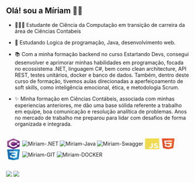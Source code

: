 ## Olá! sou a Míriam 👋🏽


- 👩🏽‍💻 Estudante de Ciência da Computação em transição de carreira da área de Ciências Contabeis
  
- 🌱 Estudando Logica de programação, Java, desenvolvimento web.
  
- 📚 Com a minha formação backend no curso Estartando Devs, consegui desenvolver e aprimorar minhas habilidades em programação, focada no ecossistema .NET, linguagem C#, bem como clean architecture, API REST, testes unitários, docker e banco de dados. 
  Também, dentro deste curso de formação, tivemos aulas direcionadas a aperfeiçoamento de soft skills, como inteligência emocional, ética, e metodologia Scrum.
  
- ✨  Minha formação em Ciências Contábeis, associada com minhas experiencias anteriores, me dão uma base sólida referente a trabalho em equipe, boa comunicação e resolução analítica de problemas. Anos no mercado de trabalho me preparou para lidar com desafios de forma organizada e integrada. 
  

<div style="display: inline_block"><br>
  <img align="center" alt="Miriam-Csharp" height="30" width="40" src="https://raw.githubusercontent.com/devicons/devicon/master/icons/csharp/csharp-original.svg">
  <img align="center" alt="Miriam-.NET" height="30" width="40" src="https://upload.wikimedia.org/wikipedia/commons/7/7d/Microsoft_.NET_logo.svg">
  <img align="center" alt="Miriam-Java" height="30" width="40" src="https://raw.githubusercontent.com/jmnote/z-icons/master/svg/java.svg">
  <img align="center" alt="Miriam-Swagger" height="30" width="40" src="https://raw.githubusercontent.com/marwin1991/profile-technology-icons/refs/heads/main/icons/swagger.png">
  
  <img align="center" alt="Miriam-Js" height="30" width="40" src="https://raw.githubusercontent.com/devicons/devicon/master/icons/javascript/javascript-plain.svg">
  <img align="center" alt="Miriam-HTML" height="30" width="40" src="https://raw.githubusercontent.com/devicons/devicon/master/icons/html5/html5-original.svg">
  <img align="center" alt="Miriam-CSS" height="30" width="40" src="https://raw.githubusercontent.com/devicons/devicon/master/icons/css3/css3-original.svg">
  <img align="center" alt="Miriam-GIT" height="30" width="40" src="https://raw.githubusercontent.com/jmnote/z-icons/master/svg/git.svg">
  <img align="center" alt="Miriam-DOCKER" height="30" width="40" src="https://avatars.githubusercontent.com/u/11618900?v=4">
</div>

##

<div> 
  <a href = "mailto:miriamrbastos1@gmail.com"><img src="https://img.shields.io/badge/-Gmail-%23333?style=for-the-badge&logo=gmail&logoColor=white" target="_blank"></a>
  <a href="https://www.linkedin.com/in/miriam-bastos-22a81abb/" target="_blank"><img src="https://img.shields.io/badge/-LinkedIn-%230077B5?style=for-the-badge&logo=linkedin&logoColor=white" target="_blank"></a> 
</div>


